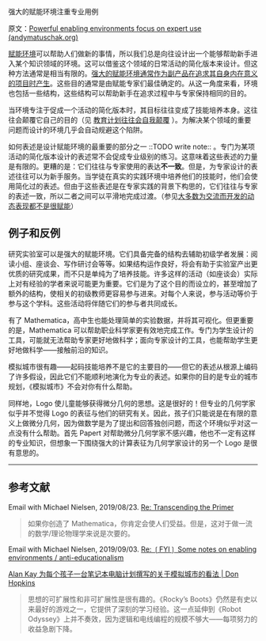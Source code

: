 强大的赋能环境注重专业用例

原文：[Powerful enabling environments focus on expert use (andymatuschak.org)](https://notes.andymatuschak.org/z8jg7T3YhvyXiEpy4humYAioLUEjnrdZgwHYs)

[赋能环境](https://notes.andymatuschak.org/z3DaBP4vN1dutjUgrk3jbEeNxScccvDCxDgXe)可以帮助人们做新的事情，所以我们总是向往设计出一个能够帮助新手进入某个知识领域的环境。这可以借鉴这个领域的日常活动的简化版本来设计。但这种方法通常是相当有限的。[强大的赋能环境通常作为副产品在追求其自身内在意义的项目时产生](https://notes.andymatuschak.org/z4N6d29XL2PZXCa64HPcxA64RGWDb6Cagc1gs)。这些目的通常是由赋能专家们最佳确定的。从这一角度来看，环境也包括一些结构，这些结构可以帮助新手在追求过程中与专家保持相同的目的。

当环境专注于促成一个活动的简化版本时，其目标往往变成了技能培养本身。这往往会颠覆它自己的目的（见 [教育计划往往会自我颠覆](https://notes.andymatuschak.org/z6qfYv9SPx6M9FZPzVj7o4qVRD1iTGJpMfz6J) ）。为解决某个领域的重要问题而设计的环境几乎会自动规避这个陷阱。

如何表述是设计赋能环境的最重要的部分之一 ::TODO write note:: 。专门为某项活动的简化版本设计的表述常不会促成专业级别的练习。这意味着这些表述的力量是有限的。更糟的是：它们往往与专家使用的表达**不一致**。但是，为专家设计的表述往往可以为新手服务。当学徒在真实的实践环境中培养他们的技能时，他们会使用简化过的表述。但由于这些表述是在专家实践的背景下构思的，它们往往与专家的表述一致，所以二者之间可以平滑地完成过渡。（参见[大多数为交流而开发的动态表现都不是很赋能](https://notes.andymatuschak.org/zB5wf5crA1jVZb6CycZSjGRTjSkw2BpsdjG)）

## 例子和反例

研究实验室可以是强大的赋能环境。它们具备完备的结构去辅助初级学者发展：阅读小组、座谈会、写作研讨会等等。如果结构运作良好，将会有助于实验室产出更优质的研究成果，而不只是单纯为了培养技能。许多这样的活动（如座谈会）实际上对有经验的学者来说可能更为重要。它们是为了这个目的而设立的，甚至增加了额外的结构，使相关的初级教师更容易参与进来。对每个人来说，参与活动等价于参与这个学科。这些活动将伴随它们的参与者共同成长。

有了 Mathematica，高中生也能处理简单的实验数据，并将其可视化。但更重要的是，Mathematica 可以帮助职业科学家更有效地完成工作。专门为学生设计的工具，可能就无法帮助专家更好地做科学；面向专家设计的工具，也能帮助学生更好地做科学——接触前沿的知识。

模拟城市很有趣——起码技能培养不是它的主要目的——但它的表述从根源上编码了许多假设，因此它们不能顺利地演化为专业的表述。如果你的目的是专业的城市规划，《模拟城市》不会对你有什么帮助。

同样地，Logo 使儿童能够获得微分几何的思想。这是很好的！但专业的几何学家似乎并不觉得 Logo 的表征与他们的研究有关。因此，孩子们只能说是在有限的意义上做微分几何，因为做数学是为了提出和回答独创问题，而这个环境似乎对这一点没有什么帮助。首先 Papert 对帮助微分几何学家不感兴趣，他也不一定有这样的专业知识，但想象一下围绕强大的计算表征为几何学家设计的另一个 Logo 是很有意思的。

------

## 参考文献

Email with Michael Nielsen, 2019/08/23. [Re: Transcending the Primer](javascript:void(0))

> 如果你创造了 Mathematica，你肯定会使人们受益。但是，这对于做一流的数学/理论物理学来说是次要的。

Email with Michael Nielsen, 2019/09/03. [Re: ❲FYI❳ Some notes on enabling environments / anti-educationalism](javascript:void(0))

[Alan Kay 为每个孩子一台笔记本电脑计划撰写的关于模拟城市的看法 | Don Hopkins](https://web.archive.org/web/20130904163228/https://www.donhopkins.com/drupal/node/134)

> 思想的可扩展性和非可扩展性是很有趣的。《Rocky’s Boots》仍然是有史以来最好的游戏之一，它提供了深刻的学习经验。这一点延伸到《Robot Odyssey》上并不奏效，因为逻辑和电线编程的规模不够大——每项努力的收益急剧下降。